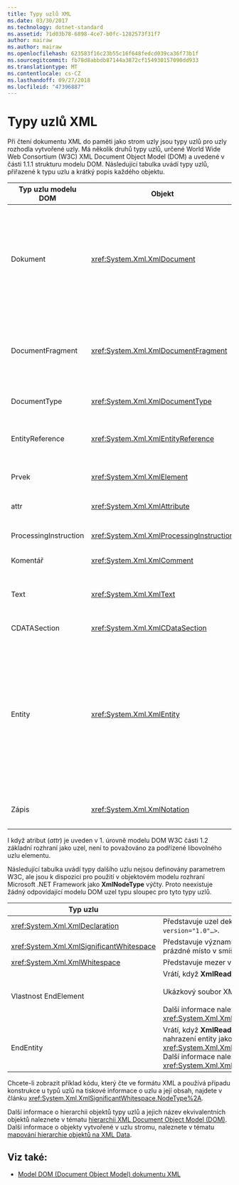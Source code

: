 ```yaml
---
title: Typy uzlů XML
ms.date: 03/30/2017
ms.technology: dotnet-standard
ms.assetid: 71d03b78-6898-4ce7-b0fc-1282573f31f7
author: mairaw
ms.author: mairaw
ms.openlocfilehash: 623583f16c23b55c16f648fedcd039ca36f73b1f
ms.sourcegitcommit: fb78d8abbdb87144a3872cf154930157090dd933
ms.translationtype: MT
ms.contentlocale: cs-CZ
ms.lasthandoff: 09/27/2018
ms.locfileid: "47396887"
---
```

# <a name="types-of-xml-nodes"></a>Typy uzlů XML
Při čtení dokumentu XML do paměti jako strom uzly jsou typy uzlů pro uzly rozhodla vytvořené uzly. Má několik druhů typy uzlů, určené World Wide Web Consortium (W3C) XML Document Object Model (DOM) a uvedené v části 1.1.1 strukturu modelu DOM. Následující tabulka uvádí typy uzlů, přiřazené k typu uzlu a krátký popis každého objektu.  
  
|Typ uzlu modelu DOM|Objekt|Popis|  
|-------------------|------------|-----------------|  
|Dokument|<xref:System.Xml.XmlDocument>|Kontejner všech uzlů ve stromu. To se také nazývá kořen dokumentu, který není vždy stejný jako kořenový element.|  
|DocumentFragment|<xref:System.Xml.XmlDocumentFragment>|Dočasné kontejner obsahující jeden nebo více uzlů bez žádné stromová struktura.|  
|DocumentType|<xref:System.Xml.XmlDocumentType>|Představuje `<!DOCTYPE…>` uzlu.|  
|EntityReference|<xref:System.Xml.XmlEntityReference>|Představuje odkaz na text bez rozšířit entity.|  
|Prvek|<xref:System.Xml.XmlElement>|Představuje uzel elementu.|  
|attr|<xref:System.Xml.XmlAttribute>|Představuje atribut prvku.|  
|ProcessingInstruction|<xref:System.Xml.XmlProcessingInstruction>|Je uzel zpracování instrukcí.|  
|Komentář|<xref:System.Xml.XmlComment>|Uzel komentáře.|  
|Text|<xref:System.Xml.XmlText>|Text, který patří k elementu nebo atributu.|  
|CDATASection|<xref:System.Xml.XmlCDataSection>|Představuje CDATA.|  
|Entity|<xref:System.Xml.XmlEntity>|Představuje `<!ENTITY…>` deklarace ve formátu XML dokumentu, buď z podsadě interní dokumentu typ definice (DTD), nebo externí specifikace DTD a parametr entity.|  
|Zápis|<xref:System.Xml.XmlNotation>|Představuje notace deklarované v DTD.|  
  
 I když atribut (*attr*) je uveden v 1. úrovně modelu DOM W3C části 1.2 základní rozhraní jako uzel, není to považováno za podřízené libovolného uzlu elementu.  
  
 Následující tabulka uvádí typy dalšího uzlu nejsou definovány parametrem W3C, ale jsou k dispozici pro použití v objektovém modelu rozhraní Microsoft .NET Framework jako **XmlNodeType** výčty. Proto neexistuje žádný odpovídající modelu DOM uzel typu sloupec pro tyto typy uzlů.  
  
|Typ uzlu|Popis|  
|---------------|-----------------|  
|<xref:System.Xml.XmlDeclaration>|Představuje uzel deklarace `<?xml version="1.0"…>`.|  
|<xref:System.Xml.XmlSignificantWhitespace>|Představuje významnou mezeru, což je prázdné místo v smíšený obsah.|  
|<xref:System.Xml.XmlWhitespace>|Představuje mezer v obsahu elementu.|  
|Vlastnost EndElement|Vrátí, když **XmlReader** získá koncový prvek.<br /><br /> Ukázkový soubor XML:  **\< /položka >**<br /><br /> Další informace naleznete v tématu <xref:System.Xml.XmlNodeType>.|  
|EndEntity|Vrátí, když **XmlReader** získá za účelem nahrazení entity jako výsledek volání <xref:System.Xml.XmlReader.ResolveEntity%2A>. Další informace naleznete v tématu <xref:System.Xml.XmlNodeType>.|  
  
 Chcete-li zobrazit příklad kódu, který čte ve formátu XML a používá případu konstrukce u typů uzlů na tiskové informace o uzlu a její obsah, najdete v článku <xref:System.Xml.XmlSignificantWhitespace.NodeType%2A>.  
  
 Další informace o hierarchii objektů typy uzlů a jejich název ekvivalentních objektů naleznete v tématu [hierarchii XML Document Object Model (DOM)](../../../../docs/standard/data/xml/xml-document-object-model-dom-hierarchy.md). Další informace o objekty vytvořené v uzlu stromu, naleznete v tématu [mapování hierarchie objektů na XML Data](../../../../docs/standard/data/xml/mapping-the-object-hierarchy-to-xml-data.md).  
  
## <a name="see-also"></a>Viz také:

- [Model DOM (Document Object Model) dokumentu XML](../../../../docs/standard/data/xml/xml-document-object-model-dom.md)
